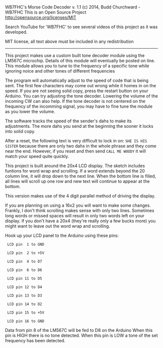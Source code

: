    WB7FHC's Morse Code Decoder v. 1.1
   (c) 2014, Budd Churchward - WB7FHC
   This is an Open Source Project
   http://opensource.org/licenses/MIT
   
   Search YouTube for 'WB7FHC' to see several videos of this project
   as it was developed.
   
   MIT license, all text above must be included in any redistribution
   **********************************************************************
   
   This project makes use a custom built tone decoder module using
   the LM567C microchip. Details of this module will eventually be posted
   on line. This module allows you to tune to the frequency of a specific
   tone while ignoring noice and other tones of different frequencies
   
   The program will automatically adjust to the speed of code that
   is being sent. The first few characters may come out wrong while it
   homes in on the speed. If you are not seeing solid copy, press the
   restart button on your Arduino. You can try adjusting the tone decoder.
   Lowering the volume of the incoming CW can also help. If the tone decoder
   is not centered on the frequency of the incomming signal, you may have
   to fine tune the module as you lower the volume.
   
   The software tracks the speed of the sender's dahs to make
   its adjustments. The more dahs you send at the beginning
   the sooner it locks into solid copy.
   
   After a reset, the following text is very difficult to lock in on:
   `SHE IS HIS SISTER` because there are only two dahs in the whole
   phrase and they come near the end. However, if you reset and then
   send `CALL ME WOODY` it will match your speed quite quickly.
   
   This project is built around the 20x4 LCD display. The sketch includes
   funtions for word wrap and scrolling. If a word extends beyond the 20
   column line, it will drop down to the next line. When the bottom line
   is filled, all lines will scroll up one row and new text will continue
   to appear at the bottom.
   
   This version makes use of the 4 digit parallel method of driving the
   display.
   
   If you are planning on using a 16x2 you will want to make some changes.
   Frankly, I don't think scrolling makes sense with only two lines.
   Sometimes long words or missed spaces will result in only two words
   left on your display. If you don't have a 20x4 (they're really only a
   few bucks more) you might want to leave out the word wrap and scrolling.
   
   Hook up your LCD panel to the Arduino using these pins:

     LCD pin  1 to GND

     LCD pin  2 to +5V

     LCD pin  4 to D7

     LCD pin  6 to D6

     LCD pin 11 to D5

     LCD pin 12 to D4

     LCD pin 13 to D3

     LCD pin 14 to D2

     LCD pin 15 to +5V

     LCD pin 16 to GND
     
  Data from pin 8 of the LM567C will be fed to D8 on the Arduino
  When this pin is HIGH there is no tone detected.
  When this pin is LOW a tone of the set frequency has been detected.
